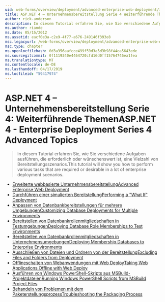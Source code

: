 ```yaml
---
uid: web-forms/overview/deployment/advanced-enterprise-web-deployment/index
title: ASP.NET 4 – Unternehmensbereitstellung Serie 4 Weiterführende Themen | Microsoft-Dokumentation
author: rick-anderson
description: In diesem Tutorial erfahren Sie, wie Sie verschiedene Aufgaben ausführen, die erforderlich oder wünschenswert ist, eine Vielzahl von Bereitstellungsszenarios.
ms.author: riande
ms.date: 05/16/2012
ms.assetid: eacf0e3a-c2e9-4f77-a676-249146f393e8
msc.legacyurl: /web-forms/overview/deployment/advanced-enterprise-web-deployment
msc.type: chapter
ms.openlocfilehash: 0d3a356aafcce499f50d3a5d3b98f44ca5643ede
ms.sourcegitcommit: 0f1119340e4464720cfd16d0ff15764746ea1fea
ms.translationtype: MT
ms.contentlocale: de-DE
ms.lasthandoff: 04/17/2019
ms.locfileid: "59417974"
---
```

# <a name="aspnet-4---enterprise-deployment-series-4-advanced-topics"></a><span data-ttu-id="db4d6-103">ASP.NET 4 – Unternehmensbereitstellung Serie 4: Weiterführende Themen</span><span class="sxs-lookup"><span data-stu-id="db4d6-103">ASP.NET 4 - Enterprise Deployment Series 4 Advanced Topics</span></span>

> <span data-ttu-id="db4d6-104">In diesem Tutorial erfahren Sie, wie Sie verschiedene Aufgaben ausführen, die erforderlich oder wünschenswert ist, eine Vielzahl von Bereitstellungsszenarios.</span><span class="sxs-lookup"><span data-stu-id="db4d6-104">This tutorial will show you how to perform various tasks that are required or desirable in a lot of enterprise deployment scenarios.</span></span>


- [<span data-ttu-id="db4d6-105">Erweiterte webbasierte Unternehmensbereitstellung</span><span class="sxs-lookup"><span data-stu-id="db4d6-105">Advanced Enterprise Web Deployment</span></span>](advanced-enterprise-web-deployment.md)
- [<span data-ttu-id="db4d6-106">Durchführen einer simulierten Bereitstellung</span><span class="sxs-lookup"><span data-stu-id="db4d6-106">Performing a "What If" Deployment</span></span>](performing-a-what-if-deployment.md)
- [<span data-ttu-id="db4d6-107">Anpassen von Datenbankbereitstellungen für mehrere Umgebungen</span><span class="sxs-lookup"><span data-stu-id="db4d6-107">Customizing Database Deployments for Multiple Environments</span></span>](customizing-database-deployments-for-multiple-environments.md)
- [<span data-ttu-id="db4d6-108">Bereitstellen von Datenbankrollenmitgliedschaften in Testumgebungen</span><span class="sxs-lookup"><span data-stu-id="db4d6-108">Deploying Database Role Memberships to Test Environments</span></span>](deploying-database-role-memberships-to-test-environments.md)
- [<span data-ttu-id="db4d6-109">Bereitstellen von Datenbankrollenmitgliedschaften in Unternehmensumgebungen</span><span class="sxs-lookup"><span data-stu-id="db4d6-109">Deploying Membership Databases to Enterprise Environments</span></span>](deploying-membership-databases-to-enterprise-environments.md)
- [<span data-ttu-id="db4d6-110">Ausschließen von Dateien und Ordnern von der Bereitstellung</span><span class="sxs-lookup"><span data-stu-id="db4d6-110">Excluding Files and Folders from Deployment</span></span>](excluding-files-and-folders-from-deployment.md)
- [<span data-ttu-id="db4d6-111">Offlineschalten von Webanwendungen mit Web Deploy</span><span class="sxs-lookup"><span data-stu-id="db4d6-111">Taking Web Applications Offline with Web Deploy</span></span>](taking-web-applications-offline-with-web-deploy.md)
- [<span data-ttu-id="db4d6-112">Ausführen von Windows PowerShell-Skripts aus MSBuild-Projektdateien</span><span class="sxs-lookup"><span data-stu-id="db4d6-112">Running Windows PowerShell Scripts from MSBuild Project Files</span></span>](running-windows-powershell-scripts-from-msbuild-project-files.md)
- [<span data-ttu-id="db4d6-113">Behandeln von Problemen mit dem Paketerstellungsprozess</span><span class="sxs-lookup"><span data-stu-id="db4d6-113">Troubleshooting the Packaging Process</span></span>](troubleshooting-the-packaging-process.md)
